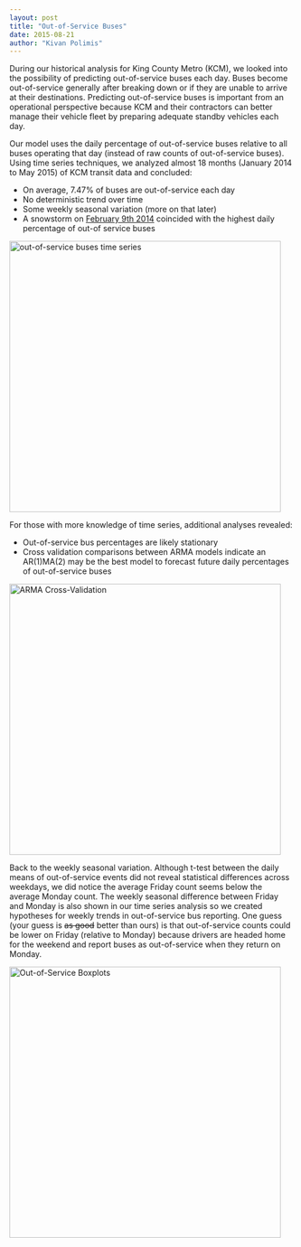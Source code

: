 ```yaml
---
layout: post
title: "Out-of-Service Buses"
date: 2015-08-21
author: "Kivan Polimis" 
---
```


During our historical analysis for King County Metro (KCM), we looked into the possibility of predicting out-of-service buses each day. Buses become out-of-service generally after breaking down or if they are unable to arrive at their destinations. Predicting out-of-service buses is important from an operational perspective because KCM and their contractors can better manage their vehicle fleet by preparing adequate standby vehicles each day. 

Our model uses the daily percentage of out-of-service buses relative to all buses operating that day (instead of raw counts of out-of-service buses). Using time series techniques, we analyzed almost 18 months (January 2014 to May 2015) of KCM transit data and concluded:

<ul>
<li>On average, 7.47% of buses are out-of-service each day</li>
<li>No deterministic trend over time</li>
<li>Some weekly seasonal variation (more on that later)</li>
<li>A snowstorm on <a href="http://www.seattleweatherblog.com/snow/winter-wonderland-seattle-sees-biggest-february-snowfall-in-13-years/" target="_blank">February 9th 2014</a> coincided with the highest daily percentage of out-of service buses</li>
</ul>

<img src="/blog/images/Plot - Out-of-Service Time Series.png" align = "middle" alt = "out-of-service buses time series" style="width:480px;">


<!--more-->

For those with more knowledge of time series, additional analyses revealed:
<ul>
<li>Out-of-service bus percentages are likely stationary</li> 
<li>Cross validation comparisons between ARMA models indicate an AR(1)MA(2) may be the best model to forecast future daily percentages of out-of-service buses</li>
</ul>
 
<img src="/blog/images/Plot - ARMA Cross-Validation.png" align = "middle" alt = "ARMA Cross-Validation" style="width:480px;">


Back to the weekly seasonal variation. Although t-test between the daily means of out-of-service events did not reveal statistical differences across weekdays, we did notice the average Friday count seems below the average Monday count. The weekly seasonal difference between Friday and Monday is also shown in our time series analysis so we created hypotheses for weekly trends in out-of-service bus reporting. One guess (your guess is <strike> as good</strike> better than ours) is that out-of-service counts could be lower on Friday (relative to Monday) because drivers are headed home for the weekend and report buses as out-of-service when they return on Monday.  

<img src="/blog/images/Plot - Out-of-Service Boxplots by Day of the Week.png" align = "middle" alt = "Out-of-Service Boxplots" style="width:480px;">
 
